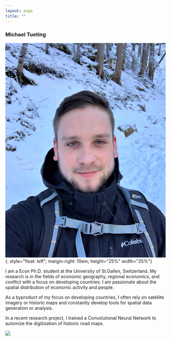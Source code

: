 ```yaml
---
layout: page
title: ""
---
```


### Michael Tueting
![image](assets/github-img/profile.png){: style="float: left"; margin-right: 10em; height="25%" width="25%"}

I am a Econ Ph.D. student at the University of St.Gallen, Switzerland. My research is in the fields of economic geography, regional economics, and conflict with a focus on developing countries. I am passionate about the spatial distribution of economic activity and people. 

As a byproduct of my focus on developing countries, I often rely on satellite imagery or historic maps and constantly develop tools for spatial data generation or analysis.

In a recent research project, I trained a Convolutional Neural Network to automize the digitization of historic road maps.


<img src="assets/github-img/saentis-crop.png">
